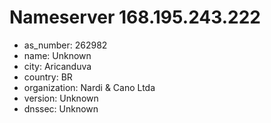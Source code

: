 # Nameserver 168.195.243.222

* as_number: 262982
* name: Unknown
* city: Aricanduva
* country: BR
* organization: Nardi & Cano Ltda
* version: Unknown
* dnssec: Unknown
